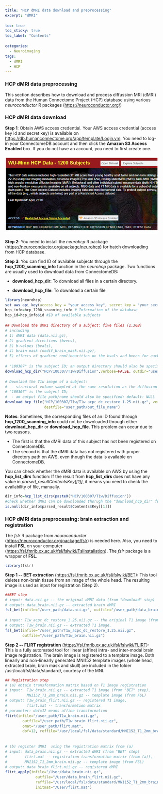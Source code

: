 ```yaml
---
title: "HCP dMRI data download and preprocessing"
excerpt: "dMRI"

toc: true
toc_sticky: true
toc_label: "Contents"

categories:
  - Neuroimaging
tags:
  - dMRI
  - HCP
---
```


### HCP dMRI data preprocessing
This section describes how to download and process diffussion MRI (dMRI) data from the Human Connectome Project (HCP) database using various *neuroconductor* R packages (https://neuroconductor.org/)

### HCP dMRI data download

**Step 1**: Obtain AWS access credential. Your AWS access credential (access key id and secret key) is available on https://db.humanconnectome.org/app/template/Login.vm. You need to log-in your ConnectomeDB account and then click the **Amazon S3 Access Enabled** box. If you do not have an account, you need to first create one. 


![Wu-Minn HCP Data webpage.](/assets/images/dmri/connectome.png)

**Step 2**: You need to install the *neurohcp* R package (https://neuroconductor.org/package/neurohcp) for batch downloading from HCP database.

**Step 3**: You can find ID of available subjects through the **hcp_1200_scanning_info** function in the *neurohcp* package. Two functions are usually used to download data from  ConnectomeDB: 

 - **download_hcp_dir**: To download all files in a certain directory. 
 
 - **download_hcp_file**: To download a certain file
 
```R
library(neurohcp)
set_aws_api_key(access_key = "your_access_key", secret_key = "your_secret_key")
hcp_info=hcp_1200_scanning_info # Information of the database
hcp_id=hcp_info$id #ID of available subjects

## Download the dMRI directory of a subject: five files (1.3GB) 
# including
# 1) dMRI data (data.nii.gz), 
# 2) gradient directions (bvecs), 
# 3) b-values (bvals),
# 4) brain mask (nodif_brain_mask.nii.gz),
# 5) effects of gradient nonlinearities on the bvals and bvecs for each voxel (grad_dev.nii.gz)

# "100307" is the subject ID; an output directory should also be specified: default: tempfile()
download_hcp_dir("HCP/100307/T1w/Diffusion",verbose=FALSE, outdir="user_path")  

# Downlaod the T1w image of a subject: 
#  - structural volume sampled at the same resolution as the diffusion data
# "100307" is the subject ID; 
#  - an output file path/name should also be specified: default: NULL
download_hcp_file("HCP/100307/T1w/T1w_acpc_dc_restore_1.25.nii.gz", verbose = FALSE,
                  destfile="user_path/out_file_name") 
```


**Notes**: Sometimes, the corresponding files of an ID found through **hcp_1200_scanning_info** could not be downloaded through either **download_hcp_dir** or **download_hcp_file**. This problem can occur due to two reasons.

* The first is that the dMRI data of this subject has not been registered on ConnectomeDB.
* The second  is that the dMRI data has not registered with proper directory path on AWS, even though the data is available on ConnectomeDB. 

You can check whether the dMRI data is available on AWS by using the **hcp_list_dirs** function:  If the result from **hcp_list_dirs** does not have any value in *parsed_result$Contents$Key[[1]]*, it means you need to check the availability of file, manually.

```R
dir_info=hcp_list_dirs(paste0("HCP/100307/T1w/Diffusion")) 
#Check whether dMRI can be downloaded thorugh the "download_hcp_dir" function.
is.null(dir_info$parsed_result$Contents$Key[[1]]) 
```


### HCP dMRI data preprocessing: brain extraction and registration

The *fslr* R package from *neuroconductor* (https://neuroconductor.org/package/fslr) is needed here.  Also, you need to install **FSL** on your computer (https://fsl.fmrib.ox.ac.uk/fsl/fslwiki/FslInstallation). The *fslr* package is a wrapper of **FSL**.

```R
library(fslr)
```


**Step 1 -- BET extraction** (https://fsl.fmrib.ox.ac.uk/fsl/fslwiki/BET): This tool deletes non-brain tissue from an image of the whole head. The resulting image is  used as input for registration (Step 2). 
```R
##BET step
# input: data.nii.gz -- the original dMRI data (from "download" step)
# output: data_brain.nii.gz -- extracted brain dMRI
fsl_bet(infile="/user_path/data.nii.gz", outfile="/user_path/data_brain.nii.gz")  

# input: T1w_acpc_dc_restore_1.25.nii.gz -- the original T1 image (from "download" step)
# output: T1w_brain.nii.gz -- extracted T1 image.
fsl_bet(infile="/user_path/T1w_acpc_dc_restore_1.25.nii.gz", 
        outfile="/user_path/T1w_brain.nii.gz")
```


**Step 2 -- FLIRT registration** (https://fsl.fmrib.ox.ac.uk/fsl/fslwiki/FLIRT): This is a fully automated tool for linear (affine) intra- and inter-modal brain image registration. The brain image is registered to a template image.
Both linearly and non-linearly generated MNI152 template images (whole head, extracted brain, brain mask and skull) are included in the folder /usr/local/fsl/data/standard/, courtesy of the MNI.

```R
## Registration step
# (a) obtain transformation matrix based on T1 image registration
# input:  T1w_brain.nii.gz -- extracted T1 image (from "BET" step), 
#         MNI152_T1_2mm_brain.nii.gz -- template image (from FSL)
# output: T1w_brain_flirt.nii.gz -- registered T1 image, 
#         flirt.mat -- transformation matrix 
# parameter: dof=12 means affine transformation
flirt(infile="/user_path/T1w_brain.nii.gz", 
        outfile="/user_path/T1w_brain_flirt.nii.gz", 
        omat="/user_path/flirt.mat",
        dof=12, reffile="/usr/local/fsl/data/standard/MNI152_T1_2mm_brain.nii.gz")


# (b) register dMRI  using the registration matrix from (a) 
# input: data_brain.nii.gz -- extracted dMRI (from "BET" step)
#        flirt.mat -- registration transformation matrix (from (a)), 
#        MNI152_T1_2mm_brain.nii.gz -- template image (from FSL)
# output: data_brain_flirt.nii.gz -- registered dMRI
flirt_apply(infile="/User/data_brain.nii.gz",
              outfile="/User/data_brain_flirt.nii.gz",
              reffile="/usr/local/fsl/data/standard/MNI152_T1_2mm_brain.nii.gz",
              initmat="/User/flirt.mat")
```

